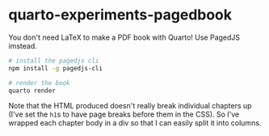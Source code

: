 # quarto-experiments-pagedbook

You don't need LaTeX to make a PDF book with Quarto! Use PagedJS imstead.

```bash
# install the pagedjs cli
npm install -g pagedjs-cli

# render the book
quarto render
```

Note that the HTML produced doesn't really break individual chapters up (I've set the `h1`s to have page breaks before them in the CSS). So I've wrapped each chapter body in a div so that I can easily split it into columns.
